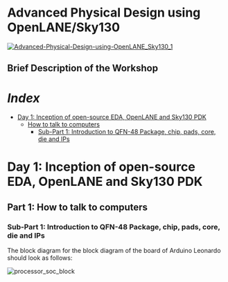 # Advanced Physical Design using OpenLANE/Sky130

[![Advanced-Physical-Design-using-OpenLANE_Sky130_1](https://user-images.githubusercontent.com/89193562/134464331-c6dbf721-80f0-4efa-98fa-820c485e9373.png)](https://www.vlsisystemdesign.com/advanced-physical-design-using-openlane-sky130/)

## Brief Description of the Workshop

# *Index*

- [Day 1: Inception of open-source EDA, OpenLANE and Sky130 PDK]()
    - [How to talk to computers]()
        - [Sub-Part 1: Introduction to QFN-48 Package, chip, pads, core, die and IPs]()

# Day 1: Inception of open-source EDA, OpenLANE and Sky130 PDK

## Part 1: How to talk to computers

### Sub-Part 1: Introduction to QFN-48 Package, chip, pads, core, die and IPs

The block diagram for the block diagram of the board of Arduino Leonardo should look as follows:

![processor_soc_block](https://user-images.githubusercontent.com/89193562/134467899-dd1fdfe0-65c1-45ee-8067-56008061d9f6.JPG)
